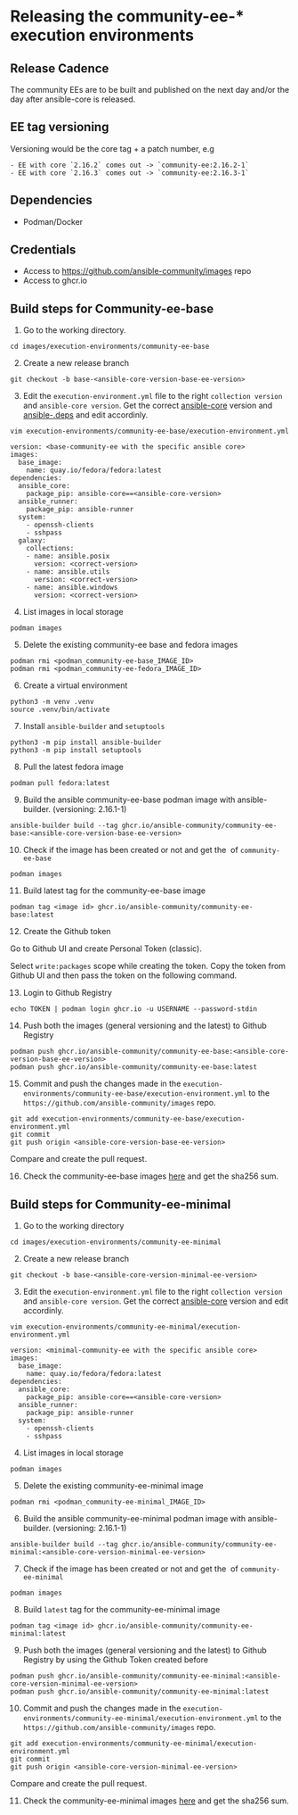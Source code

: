 # Releasing the community-ee-* execution environments

## Release Cadence

The community EEs are to be built and published on the next day and/or the day after ansible-core is released.

## EE tag versioning

Versioning would be the core tag + a patch number, e.g

    - EE with core `2.16.2` comes out -> `community-ee:2.16.2-1`
    - EE with core `2.16.3` comes out -> `community-ee:2.16.3-1`


## Dependencies

-   Podman/Docker

##  Credentials

- Access to  https://github.com/ansible-community/images repo
- Access to ghcr.io


## Build steps for Community-ee-base

1. Go to the working directory.

`cd images/execution-environments/community-ee-base`

2. Create a new release branch

`git checkout -b base-<ansible-core-version-base-ee-version>`

3. Edit the `execution-environment.yml` file to the right `collection version` and `ansible-core version`. Get the correct [ansible-core](https://pypi.org/project/ansible-core/) version and [ansible-<version>.deps](https://github.com/ansible-community/ansible-build-data/blob/main/9/ansible-9.0.1.deps) and edit accordinly.

`vim execution-environments/community-ee-base/execution-environment.yml`

```
version: <base-community-ee with the specific ansible core>
images:
  base_image:
    name: quay.io/fedora/fedora:latest
dependencies:
  ansible_core:
    package_pip: ansible-core==<ansible-core-version>
  ansible_runner:
    package_pip: ansible-runner
  system:
    - openssh-clients
    - sshpass
  galaxy:
    collections:
    - name: ansible.posix
      version: <correct-version>
    - name: ansible.utils
      version: <correct-version>
    - name: ansible.windows
      version: <correct-version>

```

4. List images in local storage

`podman images`

5. Delete the existing community-ee base and fedora images

```
podman rmi <podman_community-ee-base_IMAGE_ID>
podman rmi <podman_community-ee-fedora_IMAGE_ID>
```
6. Create a virtual environment

```
python3 -m venv .venv
source .venv/bin/activate
```
7. Install `ansible-builder` and `setuptools`

```
python3 -m pip install ansible-builder
python3 -m pip install setuptools
```

8. Pull the latest fedora image

`podman pull fedora:latest`

9. Build the ansible community-ee-base podman image with ansible-builder. (versioning: 2.16.1-1)

`ansible-builder build --tag ghcr.io/ansible-community/community-ee-base:<ansible-core-version-base-ee-version>`

10. Check if the image has been created or not and get the <image ID> of `community-ee-base`

`podman images`

11. Build latest tag for the community-ee-base image

`podman tag <image id> ghcr.io/ansible-community/community-ee-base:latest`

12. Create the Github token

Go to Github UI and create Personal Token (classic).

Select `write:packages` scope while creating the token.
Copy the token from Github UI and then pass the token on the following command.


13. Login to Github Registry

`echo TOKEN | podman login ghcr.io -u USERNAME --password-stdin`

14. Push both the images (general versioning and the latest) to Github Registry

```
podman push ghcr.io/ansible-community/community-ee-base:<ansible-core-version-base-ee-version>
podman push ghcr.io/ansible-community/community-ee-base:latest
```

15. Commit and push the changes made in the `execution-environments/community-ee-base/execution-environment.yml` to the `https://github.com/ansible-community/images` repo.

```
git add execution-environments/community-ee-base/execution-environment.yml
git commit
git push origin <ansible-core-version-base-ee-version>
```
Compare and create the pull request.

16.   Check the community-ee-base images [here](https://github.com/orgs/ansible-community/packages/container/package/community-ee-base)  and get the sha256 sum.



## Build steps for Community-ee-minimal

1. Go to the working directory

`cd images/execution-environments/community-ee-minimal`

2. Create a new release branch

`git checkout -b base-<ansible-core-version-minimal-ee-version>`

3. Edit the `execution-environment.yml` file to the right `collection version` and `ansible-core version`. Get the correct [ansible-core](https://pypi.org/project/ansible-core/) version and edit accordinly.

`vim execution-environments/community-ee-minimal/execution-environment.yml`

```
version: <minimal-community-ee with the specific ansible core>
images:
  base_image:
    name: quay.io/fedora/fedora:latest
dependencies:
  ansible_core:
    package_pip: ansible-core==<ansible-core-version>
  ansible_runner:
    package_pip: ansible-runner
  system:
    - openssh-clients
    - sshpass

```

4. List images in local storage

`podman images`

5. Delete the existing community-ee-minimal image

`podman rmi <podman_community-ee-minimal_IMAGE_ID>`

6. Build the ansible community-ee-minimal podman image with ansible-builder. (versioning: 2.16.1-1)

`ansible-builder build --tag ghcr.io/ansible-community/community-ee-minimal:<ansible-core-version-minimal-ee-version>`

7. Check if the image has been created or not and get the <image ID> of `community-ee-minimal`

`podman images`

8. Build `latest` tag for the community-ee-minimal image

`podman tag <image id> ghcr.io/ansible-community/community-ee-minimal:latest`

9. Push both the images (general versioning and the latest) to Github Registry by using the Github Token created before

```
podman push ghcr.io/ansible-community/community-ee-minimal:<ansible-core-version-minimal-ee-version>
podman push ghcr.io/ansible-community/community-ee-minimal:latest
```
10. Commit and push the changes made in the `execution-environments/community-ee-minimal/execution-environment.yml` to the `https://github.com/ansible-community/images` repo.

```
git add execution-environments/community-ee-minimal/execution-environment.yml
git commit
git push origin <ansible-core-version-minimal-ee-version>
```
Compare and create the pull request.

11.   Check the community-ee-minimal images [here](https://github.com/orgs/ansible-community/packages/container/package/community-ee-minimal)  and get the sha256 sum.

